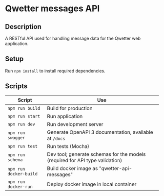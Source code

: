 # Qwetter messages API

## Description

A RESTful API used for handling message data for the Qwetter web application.

## Setup
Run `npm install` to install required dependencies.

## Scripts

| Script | Use  |  
| --- | --- |
| `npm run build`           | Build for production |
| `npm run start`           | Run application |
| `npm run dev`             | Run development server  |
| `npm run swagger`         | Generate OpenAPI 3 documentation, available at `/docs`  |
| `npm run test`            | Run tests (Mocha)  |
| `npm run schema`          | Dev tool; generate schemas for the models (required for API type validation)  |
| `npm run docker-build`    | Build docker image as "qwetter-api-messages"  |
| `npm run docker-run`      | Deploy docker image in local container  |